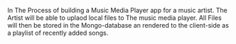 In The Process of building a Music Media Player app for a music artist.
The Artist will be able to uplaod local files to The music media player.
All Files will then be stored in the Mongo-database an rendered to the client-side as a playlist of recently added songs.
